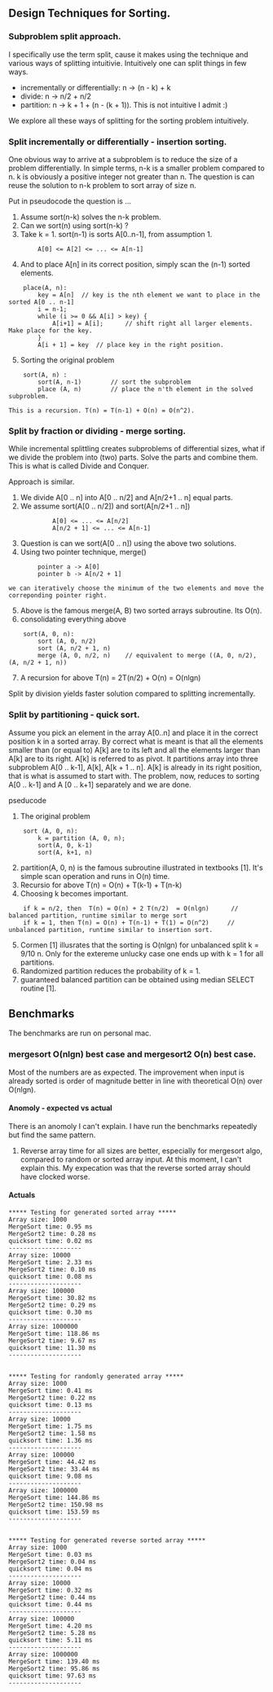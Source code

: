 ## Design Techniques for Sorting. 

### Subproblem split approach. 
I specifically use the term split, cause it makes using the technique and various ways of splitting intuitivie. Intuitively one can split things in few ways.
+ incrementally or differentially:  n ->  (n - k)   +  k
+ divide:  n -> n/2 + n/2
+ partition: n ->  k + 1 +  (n - (k + 1)). This is not intuitive I admit :)

We explore all these ways of splitting for the sorting problem intuitively. 

### Split incrementally or differentially - insertion sorting.
One obvious way to arrive at a subproblem is to reduce the size of a problem differentially. In simple terms, n-k is a smaller problem compared to 
n.  k is obviously a positive integer not greater than n. The question is can reuse the solution to n-k problem to sort array of size n. 

Put in pseudocode the question is ... 
1. Assume sort(n-k) solves the n-k problem.
2. Can we sort(n) using sort(n-k) ? 
3. Take k = 1. sort(n-1) is sorts A[0..n-1], from assumption 1. 
```
        A[0] <= A[2] <= ... <= A[n-1]   
```
4. And to place A[n] in its correct position, simply scan the (n-1) sorted elements. 
```
    place(A, n):    
        key = A[n]  // key is the nth element we want to place in the sorted A[0 .. n-1]
        i = n-1;
        while (i >= 0 && A[i] > key) {
            A[i+1] = A[i];      // shift right all larger elements.  Make place for the key. 
        }
        A[i + 1] = key  // place key in the right position. 
```
5. Sorting the original problem
``` 
    sort(A, n) : 
        sort(A, n-1)        // sort the subproblem 
        place (A, n)        // place the n'th element in the solved subproblem.
``` 
    This is a recursion. T(n) = T(n-1) + O(n) = O(n^2). 


### Split by fraction or dividing - merge sorting.
While incremental splittling creates subproblems of differential sizes, what if we divide the problem into (two) parts. Solve the parts and combine them.
This is what is called Divide and Conquer.

Approach is similar. 
1. We divide A[0 .. n] into A[0 .. n/2] and A[n/2+1 .. n] equal parts. 
2. We assume sort(A[0 .. n/2]) and sort(A[n/2+1 .. n])
```
            A[0] <= ... <= A[n/2]   
            A[n/2 + 1] <= ... <= A[n-1]   
```
3. Question is can we sort(A[0 .. n]) using the above two solutions. 
4. Using two pointer technique,   merge()
```
        pointer a -> A[0]
        pointer b -> A[n/2 + 1] 
```
    we can iteratively choose the minimum of the two elements and move the correponding pointer right. 
5. Above is the famous merge(A, B) two sorted arrays subroutine. Its O(n). 
6. consolidating everything above 
```
    sort(A, 0, n): 
        sort (A, 0, n/2)
        sort (A, n/2 + 1, n)
        merge (A, 0, n/2, n)    // equivalent to merge ((A, 0, n/2), (A, n/2 + 1, n)) 
```
7. A recursion for above 
    T(n) = 2T(n/2) + O(n) = O(nlgn)

Split by division yields faster solution compared to splitting incrementally. 
 

### Split by partitioning - quick sort.
Assume you pick an element in the array A[0..n] and place it in the correct position k in a sorted array. By correct what is meant is that all the elements 
smaller than (or equal to)  A[k] are to its left and all the elements larger than A[k] are to its right. A[k] is referred to as pivot. It partitions array 
into three subproblem A[0 .. k-1], A[k], A[k + 1 .. n]. A[k] is already in its right position, that is what is assumed to start with. The problem, now, 
reduces to sorting A[0 .. k-1] and A [0 .. k+1] separately and we are done. 

pseducode 
1. The original problem
```
    sort (A, 0, n): 
        k = partition (A, 0, n);  
        sort(A, 0, k-1)
        sort(A, k+1, n)
```
2. partition(A, 0, n) is the famous subroutine illustrated in textbooks [1]. It's simple scan operation and runs in O(n) time. 
3. Recursio for above 
    T(n) = O(n) + T(k-1) + T(n-k)
4. Choosing k becomes important.  
```
    if k = n/2, then  T(n) = O(n) + 2 T(n/2)  = O(nlgn)      // balanced partition, runtime similar to merge sort
    if k = 1, then T(n) = O(n) + T(n-1) + T(1) = O(n^2)     // unbalanced partition, runtime similar to insertion sort. 
``` 
5. Cormen [1] illusrates that the sorting is O(nlgn) for unbalanced split k = 9/10 n. Only for the extereme unlucky case one ends up with k = 1 for all partitions. 
6. Randomized partition reduces the probability of k = 1. 
7. guaranteed balanced partition can be obtained using median SELECT routine [1].


## Benchmarks 
The benchmarks are run on personal mac.

### mergesort O(nlgn) best case and mergesort2 O(n) best case.
Most of the numbers are as expected. The improvement when input is already sorted is order of magnitude better in line with theoretical O(n) over O(nlgn). 


#### Anomoly - expected vs actual
There is an anomoly I can't explain. I have run the benchmarks repeatedly but find the same pattern. 

1. Reverse array time for all sizes are better, especially for mergesort algo, compared to random or sorted array input. 
At this moment, I can't explain this. My expecation was that the reverse sorted array should have clocked worse. 


#### Actuals

```
***** Testing for generated sorted array *****
Array size: 1000
MergeSort time: 0.95 ms
MergeSort2 time: 0.28 ms
quicksort time: 0.02 ms
--------------------
Array size: 10000
MergeSort time: 2.33 ms
MergeSort2 time: 0.10 ms
quicksort time: 0.08 ms
--------------------
Array size: 100000
MergeSort time: 30.82 ms
MergeSort2 time: 0.29 ms
quicksort time: 0.30 ms
--------------------
Array size: 1000000
MergeSort time: 118.86 ms
MergeSort2 time: 9.67 ms
quicksort time: 11.30 ms
--------------------


***** Testing for randomly generated array *****
Array size: 1000
MergeSort time: 0.41 ms
MergeSort2 time: 0.22 ms
quicksort time: 0.13 ms
--------------------
Array size: 10000
MergeSort time: 1.75 ms
MergeSort2 time: 1.58 ms
quicksort time: 1.36 ms
--------------------
Array size: 100000
MergeSort time: 44.42 ms
MergeSort2 time: 33.44 ms
quicksort time: 9.08 ms
--------------------
Array size: 1000000
MergeSort time: 144.86 ms
MergeSort2 time: 150.98 ms
quicksort time: 153.59 ms
--------------------


***** Testing for generated reverse sorted array *****
Array size: 1000
MergeSort time: 0.03 ms
MergeSort2 time: 0.04 ms
quicksort time: 0.04 ms
--------------------
Array size: 10000
MergeSort time: 0.32 ms
MergeSort2 time: 0.44 ms
quicksort time: 0.44 ms
--------------------
Array size: 100000
MergeSort time: 4.20 ms
MergeSort2 time: 5.28 ms
quicksort time: 5.11 ms
--------------------
Array size: 1000000
MergeSort time: 139.40 ms
MergeSort2 time: 95.86 ms
quicksort time: 97.63 ms
--------------------
```